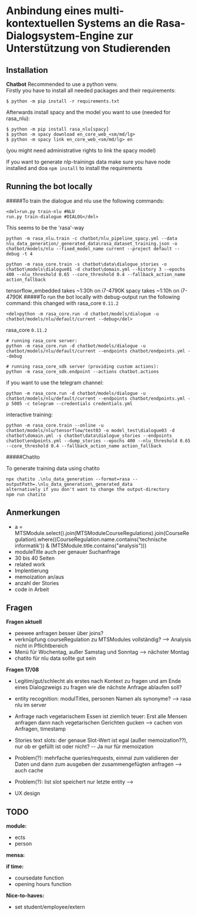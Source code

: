 # Anbindung eines multi-kontextuellen Systems an die Rasa-Dialogsystem-Engine zur Unterstützung von Studierenden


## Installation
__Chatbot__ 
Recommended to use a python venv.  
Firstly you have to install all needed packages and their requirements:
```
$ python -m pip install -r requirements.txt
```
Afterwards install spacy and the model you want to use (needed for rasa_nlu):
```
$ python -m pip install rasa_nlu[spacy]
$ python -m spacy download en_core_web_<sm/md/lg>
$ python -m spacy link en_core_web_<sm/md/lg> en
```
(you might need administrative rights to link the spacy model)



If you want to generate nlp-trainings data make sure you have node
installed and doa `npm install` to install the requirements

## Running the bot locally
#####To train the dialogue and nlu use the following commands:
```
<del>run.py train-nlu #NLU
run.py train-dialogue #DIALOG</del>
```
This seems to be the 'rasa'-way
```
python -m rasa_nlu.train -c chatbot/nlu_pipeline_spacy.yml --data nlu_data_generation/_generated_data\rasa_dataset_training.json -o chatbot/models/nlu --fixed_model_name current --project default --debug -t 4
```
```
python -m rasa_core.train -s chatbot\data\dialogue_stories -o chatbot\models\dialogue01 -d chatbot\domain.yml --history 3 --epochs 400 --nlu_threshold 0.65 --core_threshold 0.4 --fallback_action_name action_fallback
```

tensorflow_embedded takes ~1:30h on i7-4790K
spacy takes ~1:10h on i7-4790K
#####To run the bot locally with debug-output run the following command:
this changed with rasa_core `0.11.2`
```
<del>python -m rasa_core.run -d chatbot/models/dialogue -u chatbot/models/nlu/default/current --debug</del>
```
rasa_core `0.11.2`
```
# running rasa_core server:
python -m rasa_core.run -d chatbot/models/dialogue -u chatbot/models/nlu/default/current --endpoints chatbot/endpoints.yml --debug

# running rasa_core_sdk server (providing custom actions):
python -m rasa_core_sdk.endpoint --actions chatbot.actions
```

if you want to use the telegram channel:
```
python -m rasa_core.run -d chatbot/models/dialogue -u chatbot/models/nlu/default/current --endpoints chatbot/endpoints.yml -p 5005 -c telegram --credentials credentials.yml
```
interactive training:
```
python -m rasa_core.train --online -u chatbot/models/nlu/tensorflow/test03 -o model_test\dialogue03 -d chatbot\domain.yml -s chatbot\data\dialogue_stories --endpoints chatbot\endpoints.yml --dump_stories --epochs 400 --nlu_threshold 0.65 --core_threshold 0.4 --fallback_action_name action_fallback
```
#####Chatito

To generate training data using chatito
```
npx chatito .\nlu_data_generation --format=rasa --outputPath=.\nlu_data_generation\_generated_data
alternatively if you don't want to change the output-directory
npm run chatito
```
## Anmerkungen
- a = MTSModule.select().join(MTSModuleCourseRegulations).join(CourseRegulation).where((CourseRegulation.name.contains('technische informatik')) & (MTSModule.title.contains("analysis")))
- moduleTitle auch per genauer Suchanfrage
- 30 bis 40 Seiten
- related work
- Implentierung
- memoization an/aus
- anzahl der Stories
- code in Arbeit
## Fragen
__Fragen aktuell__
- peewee anfragen besser über joins?
- verknüpfung courseRegulation zu MTSModules vollständig?
--> Analysis nicht in Pflichtbereich
- Menü für Wochentag, außer Samstag und Sonntag --> nächster Montag
- chatito für nlu data sollte gut sein

__Fragen 17/08__
- Legitim/gut/schlecht als erstes nach Kontext zu fragen und am Ende eines Dialogzweigs zu fragen 
wie die nächste Anfrage ablaufen soll?
- entity recognition: modulTitles, personen Namen als synonyme?
--> rasa nlu im server
- Anfrage nach vegetarischem Essen ist ziemlich teuer: Erst alle Mensen anfragen dann nach vegetarischen Gerichten gucken
--> cachen von Anfragen, timestamp
- Stories text slots: der genaue Slot-Wert ist egal (außer memoization??), nur ob er gefüllt ist oder nicht?
-- Ja nur für memoization
- Problem(?): mehrfache queries/requests, einmal zum validieren der Daten und dann zum ausgeben der zusammengefügten anfragen
--> auch cache
- Problem(?): list slot speichert nur letzte entity
--> 

- UX design

## TODO
__module:__
- ects
- person

__mensa:__

__if time:__
- coursedate function
- opening hours function

__Nice-to-haves:__
- set student/employee/extern